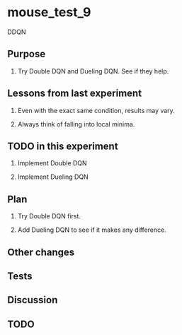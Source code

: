 # mouse_test_9

 DDQN

## Purpose

1. Try Double DQN and Dueling DQN. See if they help.

## Lessons from last experiment

1. Even with the exact same condition, results may vary.

2. Always think of falling into local minima.

## TODO in this experiment

1. Implement Double DQN

2. Implement Dueling DQN

## Plan

1. Try Double DQN first.

2. Add Dueling DQN to see if it makes any difference.

## Other changes

## Tests

## Discussion

## TODO
